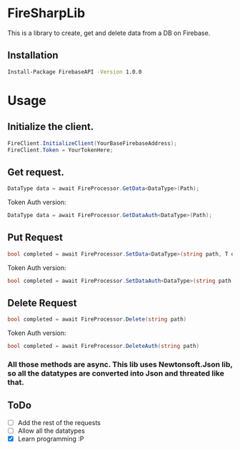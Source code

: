 # FireSharpLib
This is a library to create, get and delete data from a DB on Firebase.

## Installation
```cmd
Install-Package FirebaseAPI -Version 1.0.0
```
# Usage

## Initialize the client.
```C#
FireClient.InitializeClient(YourBaseFirebaseAddress);
FireClient.Token = YourTokenHere;
```

## Get request.

```C#
DataType data = await FireProcessor.GetData<DataType>(Path);
```
Token Auth version:

```C#
DataType data = await FireProcessor.GetDataAuth<DataType>(Path);
```

## Put Request

```C#
bool completed = await FireProcessor.SetData<DataType>(string path, T data);
```
Token Auth version:

```C#
bool completed = await FireProcessor.SetDataAuth<DataType>(string path, T data);
```

## Delete Request
```C#
bool completed = await FireProcessor.Delete(string path)
```
Token Auth version:

```C#
bool completed = await FireProcessor.DeleteAuth(string path)
```

### All those methods are async. This lib uses Newtonsoft.Json lib, so all the datatypes are converted into Json and threated like that.

## ToDo
- [ ] Add the rest of the requests
- [ ] Allow all the datatypes
- [x] Learn programming :P
